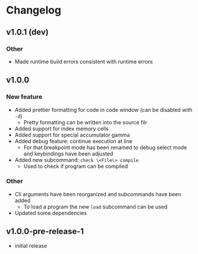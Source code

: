 # Changelog

## v1.0.1 (dev)

### Other
- Made runtime build errors consistent with runtime errors

## v1.0.0

### New feature

- Added prettier formatting for code in code window (can be disabled with `-d`)
    - Pretty formatting can be written into the source filr
- Added support for index memory cells
- Added support for special accumulator gamma
- Added debug feature: continue execution at line
    - For that breakpoint mode has been renamed to debug select mode and keybindings have been adjusted
- Added new subcommand: `check \<File\> compile`
    - Used to check if program can be compiled

### Other
- Cli arguments have been reorganized and subcommands have been added
    - To load a program the new `load` subcommand can be used
- Updated some dependencies

## v1.0.0-pre-release-1

- initial release